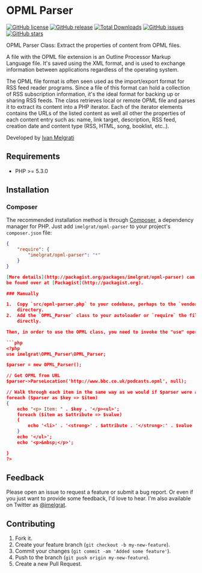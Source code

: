 OPML Parser
==================

[![GitHub license](https://img.shields.io/github/license/imelgrat/opml-parser.svg?style=flat-square)](https://github.com/imelgrat/opml-parser/blob/master/LICENSE)
[![GitHub release](https://img.shields.io/github/release/imelgrat/opml-parser.svg?style=flat-square)](https://github.com/imelgrat/opml-parser/releases)
[![Total Downloads](https://poser.pugx.org/imelgrat/opml-parser/downloads)](https://packagist.org/packages/imelgrat/opml-parser)
[![GitHub issues](https://img.shields.io/github/issues/imelgrat/opml-parser.svg?style=flat-square)](https://github.com/imelgrat/opml-parser/issues)
[![GitHub stars](https://img.shields.io/github/stars/imelgrat/opml-parser.svg?style=flat-square)](https://github.com/imelgrat/opml-parser/stargazers)


OPML Parser Class: Extract the properties of content from OPML files. 

A file with the OPML file extension is an Outline Processor Markup Language file. It's saved using the XML format, and is used to exchange information between applications regardless of the operating system.

The OPML file format is often seen used as the import/export format for RSS feed reader programs. Since a file of this format can hold a collection of RSS subscription information, it's the ideal format for backing up or sharing RSS feeds.
The class retrieves local or remote OPML file and parses it to extract its content into a PHP iterator. Each of the iterator elements contains the URLs of the listed content as well all other the properties of each content entry such as: name, link target, description, RSS feed, creation date and content type (RSS, HTML, song, booklist, etc..).


Developed by [Ivan Melgrati](https://twitter.com/imelgrat) 

Requirements
------------

*   PHP >= 5.3.0

Installation
------------

### Composer

The recommended installation method is through
[Composer](http://getcomposer.org/), a dependency manager for PHP. Just add
`imelgrat/opml-parser` to your project's `composer.json` file:

```json
{
    "require": {
        "imelgrat/opml-parser": "*"
    }
}

[More details](http://packagist.org/packages/imelgrat/opml-parser) can
be found over at [Packagist](http://packagist.org).

### Manually

1.  Copy `src/opml-parser.php` to your codebase, perhaps to the `vendor`
    directory.
2.  Add the `OPML_Parser` class to your autoloader or `require` the file
    directly.

Then, in order to use the OPML class, you need to invoke the "use" operator to bring the class into skope.

```php
<?php
use imelgrat\OPML_Parser\OPML_Parser;

$parser = new OPML_Parser();

// Get OPML from URL
$parser->ParseLocation('http://www.bbc.co.uk/podcasts.opml', null);

// Walk through each item in the same way as we would if $parser were a string (thanks to the Iterator interface)
foreach ($parser as $key => $item)
{
	echo "<p> Item: " . $key . '</p><ul>';
	foreach ($item as $attribute => $value)
	{
		echo '<li>' . '<strong>' . $attribute . '</strong>:' . $value . '</li>';
	}
	echo '</ul>';
	echo '<p>&nbsp;</p>';

}
?>
```

Feedback
--------

Please open an issue to request a feature or submit a bug report. Or even if
you just want to provide some feedback, I'd love to hear. I'm also available on
Twitter as [@imelgrat](https://twitter.com/imelgrat).

Contributing
------------

1.  Fork it.
2.  Create your feature branch (`git checkout -b my-new-feature`).
3.  Commit your changes (`git commit -am 'Added some feature'`).
4.  Push to the branch (`git push origin my-new-feature`).
5.  Create a new Pull Request.
